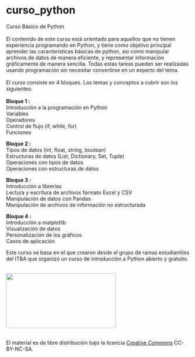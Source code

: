 # curso_python
Curso Básico de Python
\
\
El contenido de este curso está orientado para aquellos que no tienen experiencia programando en Python, y tiene como objetivo principal aprender las características básicas de python, asi como manipular archivos de datos de manera eficiente, y representar información gráficamente de manera sencilla. Todas estas tareas pueden ser realizadas usando programación sin necesitar convertirse en un experto del tema.
\
\
El curso consiste en 4 bloques. Los temas y conceptos a cubrir son los siguientes:
\
\
**Bloque 1 :**
\
Introducción a la programación en Python\
Variables\
Operadores\
Control de flujo (if, while, for)\
Funciones

**Bloque 2 :**
\
Tipos de datos (int, float, string, boolean)\
Estructuras de datos (List, Dictionary, Set, Tuple)\
Operaciones con tipos de datos\
Operaciones con estructuras de datos

**Bloque 3 :**
\
Introducción a librerías\
Lectura y escritura de archivos formato Excel y CSV\
Manipulación de datos con Pandas\
Manipulación de archivos de información no estructurada

**Bloque 4 :**
\
Introducción a matplotlib\
Visualización de datos\
Personalización de los gráficos\
Casos de aplicación

Este curso se basa en el que crearon desde el grupo de ramas estudiantiles del ITBA que organizó un curso de introducción a Python abierto y
 gratuito.

\
<img width="300" height="150" src="https://i.ibb.co/b52mZQG/ieee-cs.png">

\
El material es de libre distribución bajo la licencia [Creative Commons](https://creativecommons.org) CC-BY-NC-SA.
